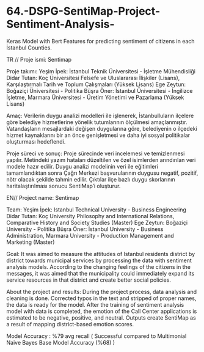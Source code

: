 # 64.-DSPG-SentiMap-Project-Sentiment-Analysis-
Keras Model with Bert Features for predicting sentiment of citizens in each İstanbul Counties.

TR // Proje ismi: Sentimap

Proje takımı:
Yeşim İpek: İstanbul Teknik Üniversitesi  - İşletme Mühendisliği
Didar Tutan: Koç Üniversitesi Felsefe ve Uluslararası İlişkiler (Lisans), Karşılaştırmalı Tarih ve Toplum Çalışmaları (Yüksek Lisans)
Ege Zeytun: Boğaziçi Üniversitesi - Politika
Büşra Öner: İstanbul Üniversitesi - İngilizce İşletme, Marmara Üniversitesi - Üretim Yönetimi ve Pazarlama (Yüksek Lisans)
 
Amaç: Verilerin duygu analizi modelleri ile işlenerek, İstanbulluların ilçelere göre belediye hizmetlerine yönelik tutumlarının ölçülmesi amaçlanmıştır. Vatandaşların mesajlardaki değişen duygularına göre, belediyenin o ilçedeki hizmet kaynaklarını bir an önce genişletmesi ve daha iyi sosyal politikalar oluşturması hedeflendi.

Proje süreci ve sonuç:
Proje sürecinde veri incelemesi ve temizlenmesi yapılır. Metindeki yazım hataları düzeltilen ve özel isimlerden arındırılan veri modele hazır edilir. Duygu analizi modelinin veri ile eğitimleri tamamlandıktan sonra Çağrı Merkezi başvurularının duygusu negatif, pozitif, nötr olacak şekilde tahmin edilir. Çıktılar ilçe bazlı duygu skorlarının haritalaştırılması sonucu SentiMap’i oluşturur.

EN//
Project name: Sentimap

Team: 
Yeşim İpek: Istanbul Technical University  - Business Engineering
Didar Tutan: Koç University Philosophy and International Relations, Comparative History and Society Studies (Master)
Ege Zeytun: Boğaziçi University  - Politika
Büşra Öner: İstanbul University - Business Administration, Marmara University - Production Management and Marketing (Master)

Goal: It was aimed to measure the attitudes of Istanbul residents district by district towards municipal services by processing the data with sentiment analysis models. According to the changing feelings of the citizens in the messages, it was aimed that the municipality could immediately expand its service resources in that district and create better social policies.

About the project and results: 
During the project process, data analysis and cleaning is done. Corrected typos in the text and stripped of proper names, the data is ready for the model. After the training of sentiment analysis model with data is completed, the emotion of the Call Center applications is estimated to be negative, positive, and neutral. Outputs create SentiMap as a result of mapping district-based emotion scores.

Model Accuracy : %79 avg recall ( Successful compared to Multimonial Naive Bayes Base Model Accuracy (%68) )
